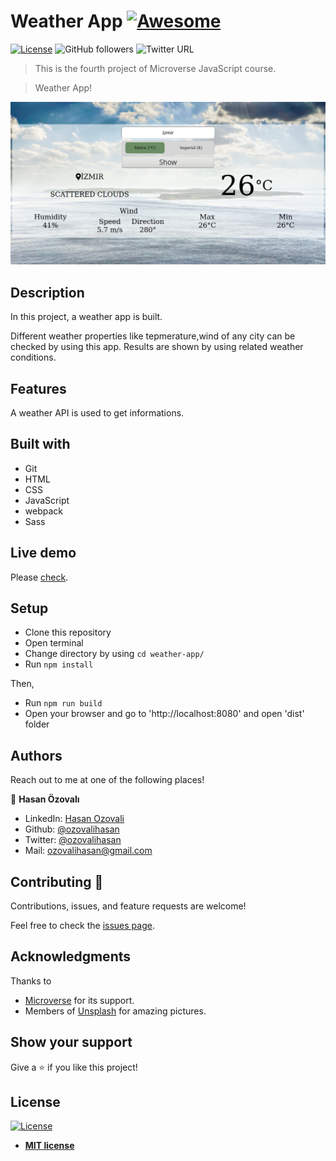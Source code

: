 # Weather App [![Awesome](https://cdn.rawgit.com/sindresorhus/awesome/d7305f38d29fed78fa85652e3a63e154dd8e8829/media/badge.svg)](https://github.com/ozovalihasan/weather-app/)

[![License](https://img.shields.io/badge/License-MIT-green.svg)]()
![GitHub followers](https://img.shields.io/github/followers/ozovalihasan?label=ozovalihasan&style=social)
![Twitter URL](https://img.shields.io/twitter/follow/ozovalihasan?label=Follow&style=social)

> This is the fourth project of Microverse JavaScript course.

> Weather App!

![weather-screenshot](./assets/screenshot-project.png)

## Description

In this project, a weather app is built.

Different weather properties like tepmerature,wind of any city can be checked by using this app. Results are shown by using related weather conditions.

## Features

A weather API is used to get informations.

## Built with

- Git
- HTML
- CSS
- JavaScript
- webpack
- Sass

## Live demo

Please [check](https://raw.githack.com/ozovalihasan/weather-app/main-parts/dist/index.html).

## Setup

- Clone this repository
- Open terminal
- Change directory by using `cd weather-app/`
- Run `npm install`

Then,

- Run `npm run build`
- Open your browser and go to 'http://localhost:8080' and open 'dist' folder

## Authors

Reach out to me at one of the following places!

👤 **Hasan Özovalı**

- LinkedIn: [Hasan Ozovali](https://www.linkedin.com/in/hasan-ozovali/)
- Github: [@ozovalihasan](https://github.com/ozovalihasan)
- Twitter: [@ozovalihasan](https://twitter.com/ozovalihasan)
- Mail: [ozovalihasan@gmail.com](ozovalihasan@gmail.com)

## Contributing 🤝

Contributions, issues, and feature requests are welcome!

Feel free to check the [issues page](https://github.com/ozovalihasan/weather-app/issues).

## Acknowledgments

Thanks to

- [Microverse](http://microverse.org/) for its support.
- Members of [Unsplash](https://unsplash.com/) for amazing pictures.

## Show your support

Give a ⭐️ if you like this project!

## License

[![License](http://img.shields.io/:license-mit-blue.svg?style=flat-square)](http://badges.mit-license.org)

- **[MIT license](http://opensource.org/licenses/mit-license.php)**
